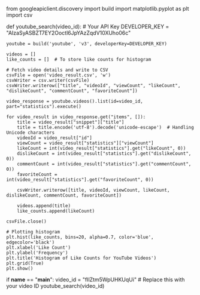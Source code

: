 from googleapiclient.discovery import build
import matplotlib.pyplot as plt
import csv

def youtube_search(video_id):
    # Your API Key
    DEVELOPER_KEY = "AIzaSyASBZT7EY2Ooctl6JpYAzZqdV10XUho06c"

    youtube = build('youtube', 'v3', developerKey=DEVELOPER_KEY)

    videos = []
    like_counts = []  # To store like counts for histogram

    # Fetch video details and write to CSV
    csvFile = open('video_result.csv', 'w')
    csvWriter = csv.writer(csvFile)
    csvWriter.writerow(["title", "videoId", "viewCount", "likeCount", "dislikeCount", "commentCount", "favoriteCount"])

    video_response = youtube.videos().list(id=video_id, part="statistics").execute()

    for video_result in video_response.get("items", []):
        title = video_result["snippet"]["title"]
        title = title.encode('utf-8').decode('unicode-escape')  # Handling Unicode characters
        videoId = video_result["id"]
        viewCount = video_result["statistics"]["viewCount"]
        likeCount = int(video_result["statistics"].get("likeCount", 0))
        dislikeCount = int(video_result["statistics"].get("dislikeCount", 0))
        commentCount = int(video_result["statistics"].get("commentCount", 0))
        favoriteCount = int(video_result["statistics"].get("favoriteCount", 0))

        csvWriter.writerow([title, videoId, viewCount, likeCount, dislikeCount, commentCount, favoriteCount])

        videos.append(title)
        like_counts.append(likeCount)

    csvFile.close()

    # Plotting histogram
    plt.hist(like_counts, bins=20, alpha=0.7, color='blue', edgecolor='black')
    plt.xlabel('Like Count')
    plt.ylabel('Frequency')
    plt.title('Histogram of Like Counts for YouTube Videos')
    plt.grid(True)
    plt.show()

if __name__ == "__main__":
    video_id = "fIlZtm5WpUHKUqUi"  # Replace this with your video ID
    youtube_search(video_id)

